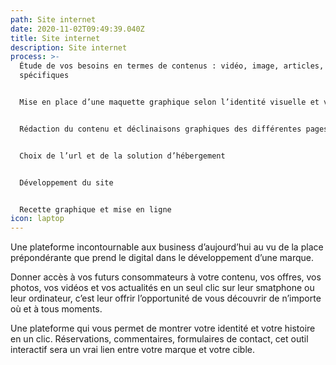 ```yaml
---
path: Site internet
date: 2020-11-02T09:49:39.040Z
title: Site internet
description: Site internet
process: >-
  Étude de vos besoins en termes de contenus : vidéo, image, articles, rubriques
  spécifiques


  Mise en place d’une maquette graphique selon l’identité visuelle et vos envies : couleurs, effets…


  Rédaction du contenu et déclinaisons graphiques des différentes pages du site internet


  Choix de l’url et de la solution d’hébergement


  Développement du site


  Recette graphique et mise en ligne
icon: laptop
---
```

Une plateforme incontournable aux business d’aujourd’hui au vu de la place prépondérante que prend le digital dans le développement d’une marque.

Donner accès à vos futurs consommateurs à votre contenu, vos offres, vos photos, vos vidéos et vos actualités en un seul clic sur leur smatphone ou leur ordinateur, c’est leur offrir l’opportunité de vous découvrir de n’importe où et à tous moments.

Une plateforme qui vous permet de montrer votre identité et votre histoire en un clic. Réservations, commentaires, formulaires de contact, cet outil interactif sera un vrai lien entre votre marque et votre cible.